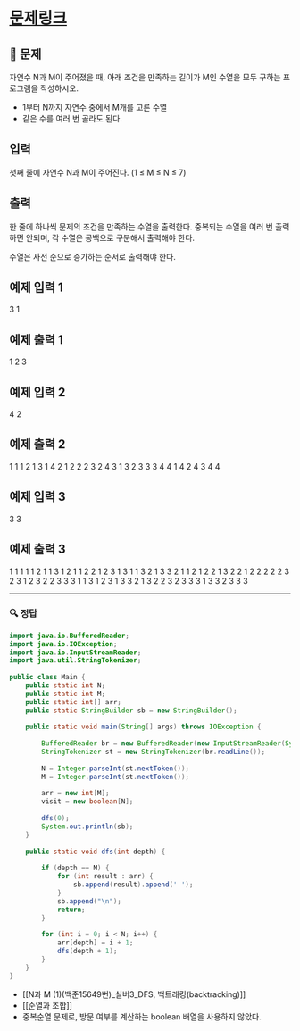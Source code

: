 # [문제링크](https://www.acmicpc.net/problem/15651)

## 📝 문제

자연수 N과 M이 주어졌을 때, 아래 조건을 만족하는 길이가 M인 수열을 모두 구하는 프로그램을 작성하시오.

-   1부터 N까지 자연수 중에서 M개를 고른 수열
-   같은 수를 여러 번 골라도 된다.

## 입력

첫째 줄에 자연수 N과 M이 주어진다. (1 ≤ M ≤ N ≤ 7)

## 출력

한 줄에 하나씩 문제의 조건을 만족하는 수열을 출력한다. 중복되는 수열을 여러 번 출력하면 안되며, 각 수열은 공백으로 구분해서 출력해야 한다.

수열은 사전 순으로 증가하는 순서로 출력해야 한다.

## 예제 입력 1 

3 1

## 예제 출력 1 
1
2
3

## 예제 입력 2 

4 2

## 예제 출력 2

1 1
1 2
1 3
1 4
2 1
2 2
2 3
2 4
3 1
3 2
3 3
3 4
4 1
4 2
4 3
4 4

## 예제 입력 3 

3 3

## 예제 출력 3 

1 1 1
1 1 2
1 1 3
1 2 1
1 2 2
1 2 3
1 3 1
1 3 2
1 3 3
2 1 1
2 1 2
2 1 3
2 2 1
2 2 2
2 2 3
2 3 1
2 3 2
2 3 3
3 1 1
3 1 2
3 1 3
3 2 1
3 2 2
3 2 3
3 3 1
3 3 2
3 3 3


---

### 🔍 정답

```java
import java.io.BufferedReader;  
import java.io.IOException;  
import java.io.InputStreamReader;  
import java.util.StringTokenizer;  
  
public class Main {  
    public static int N;  
    public static int M;  
    public static int[] arr;  
    public static StringBuilder sb = new StringBuilder();  
  
    public static void main(String[] args) throws IOException {  
  
        BufferedReader br = new BufferedReader(new InputStreamReader(System.in));  
        StringTokenizer st = new StringTokenizer(br.readLine());  
  
        N = Integer.parseInt(st.nextToken());  
        M = Integer.parseInt(st.nextToken());  
  
        arr = new int[M];  
        visit = new boolean[N];  
  
        dfs(0);  
        System.out.println(sb);  
    }  
  
    public static void dfs(int depth) {  
  
        if (depth == M) {  
            for (int result : arr) {  
                sb.append(result).append(' ');  
            }  
            sb.append("\n");  
            return;  
        }  
  
        for (int i = 0; i < N; i++) {  
            arr[depth] = i + 1;  
            dfs(depth + 1);  
        }  
    }  
}
```
- [[N과 M (1)(백준15649번)_실버3_DFS, 백트래킹(backtracking)]]
- [[순열과 조합]]
- 중복순열 문제로, 방문 여부를 계산하는 boolean 배열을 사용하지 않았다.